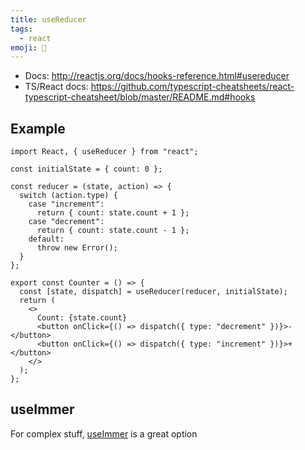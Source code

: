 ```yaml
---
title: useReducer
tags:
  - react
emoji: 🎣
---
```


- Docs: http://reactjs.org/docs/hooks-reference.html#usereducer
- TS/React docs: https://github.com/typescript-cheatsheets/react-typescript-cheatsheet/blob/master/README.md#hooks

## Example

```tsx
import React, { useReducer } from "react";

const initialState = { count: 0 };

const reducer = (state, action) => {
  switch (action.type) {
    case "increment":
      return { count: state.count + 1 };
    case "decrement":
      return { count: state.count - 1 };
    default:
      throw new Error();
  }
};

export const Counter = () => {
  const [state, dispatch] = useReducer(reducer, initialState);
  return (
    <>
      Count: {state.count}
      <button onClick={() => dispatch({ type: "decrement" })}>-</button>
      <button onClick={() => dispatch({ type: "increment" })}>+</button>
    </>
  );
};
```

## useImmer

For complex stuff, [useImmer](https://github.com/immerjs/use-immer) is a great option
